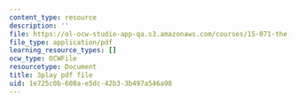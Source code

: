 ```yaml
---
content_type: resource
description: ''
file: https://ol-ocw-studio-app-qa.s3.amazonaws.com/courses/15-071-the-analytics-edge-spring-2017/1e725c0b608ae5dc42b33b497a546a98_JcAB1JeDs8Y.pdf
file_type: application/pdf
learning_resource_types: []
ocw_type: OCWFile
resourcetype: Document
title: 3play pdf file
uid: 1e725c0b-608a-e5dc-42b3-3b497a546a98
---
```

